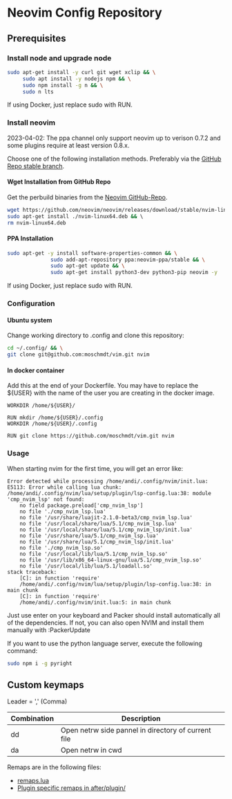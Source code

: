 # Neovim Config Repository

## Prerequisites

### Install node and upgrade node

```bash
sudo apt-get install -y curl git wget xclip && \
     sudo apt install -y nodejs npm && \
     sudo npm install -g n && \
     sudo n lts
```

If using Docker, just replace sudo with RUN.

### Install neovim

2023-04-02: The ppa channel only support neovim up to verison 0.7.2 and some plugins require at least version 0.8.x. 

Choose one of the following installation methods. Preferably via the [GitHub Repo stable branch](#wget-installation-from-github-repo).


#### Wget Installation from GitHub Repo

Get the perbuild binaries from the [Neovim GitHub-Repo](https://github.com/neovim/neovim/releases/tag/stable).

```bash
wget https://github.com/neovim/neovim/releases/download/stable/nvim-linux64.deb && \ 
sudo apt-get install ./nvim-linux64.deb && \ 
rm nvim-linux64.deb
```

#### PPA Installation

```bash
sudo apt-get -y install software-properties-common && \
              sudo add-apt-repository ppa:neovim-ppa/stable && \
              sudo apt-get update && \
              sudo apt-get install python3-dev python3-pip neovim -y
```

If using Docker, just replace sudo with RUN.

### Configuration

#### Ubuntu system

Change working directory to .config and clone this repository:

```bash
cd ~/.config/ && \
git clone git@github.com:moschmdt/vim.git nvim
```

#### In docker container

Add this at the end of your Dockerfile. You may have to replace the ${USER}
with the name of the user you are creating in the docker image.

```
WORKDIR /home/${USER}/

RUN mkdir /home/${USER}/.config
WORKDIR /home/${USER}/.config

RUN git clone https://github.com/moschmdt/vim.git nvim
```

### Usage

When starting nvim for the first time, you will get an error like:

```
Error detected while processing /home/andi/.config/nvim/init.lua:
E5113: Error while calling lua chunk: /home/andi/.config/nvim/lua/setup/plugin/lsp-config.lua:38: module 'cmp_nvim_lsp' not found:
	no field package.preload['cmp_nvim_lsp']
	no file './cmp_nvim_lsp.lua'
	no file '/usr/share/luajit-2.1.0-beta3/cmp_nvim_lsp.lua'
	no file '/usr/local/share/lua/5.1/cmp_nvim_lsp.lua'
	no file '/usr/local/share/lua/5.1/cmp_nvim_lsp/init.lua'
	no file '/usr/share/lua/5.1/cmp_nvim_lsp.lua'
	no file '/usr/share/lua/5.1/cmp_nvim_lsp/init.lua'
	no file './cmp_nvim_lsp.so'
	no file '/usr/local/lib/lua/5.1/cmp_nvim_lsp.so'
	no file '/usr/lib/x86_64-linux-gnu/lua/5.1/cmp_nvim_lsp.so'
	no file '/usr/local/lib/lua/5.1/loadall.so'
stack traceback:
	[C]: in function 'require'
	/home/andi/.config/nvim/lua/setup/plugin/lsp-config.lua:38: in main chunk
	[C]: in function 'require'
	/home/andi/.config/nvim/init.lua:5: in main chunk
```

Just use enter on your keyboard and Packer should install automatically all of the dependencies.
If not, you can also open NVIM and install them manually with :PackerUpdate

If you want to use the python language server, execute the following command:

```bash
sudo npm i -g pyright
```

## Custom keymaps


Leader = ',' (Comma)

| Combination | Description | 
| --- | --- | 
| <Leader>dd | Open netrw side pannel in directory of current file |
| <Leader>da | Open netrw in cwd |

Remaps are in the following files:
- [remaps.lua](lua/setup/remaps.lua)
- [Plugin specific remaps in after/plugin/](after/plugin/)
